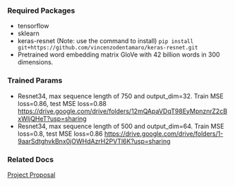 ### Required Packages
* tensorflow
* sklearn
* keras-resnet (Note: use the command to install)
`pip install git+https://github.com/vincenzodentamaro/keras-resnet.git`
* Pretrained word embedding matrix GloVe with 42 billion words in 300 dimensions.

### Trained Params
* Resnet34, max sequence length of 750 and output_dim=32. Train MSE loss=0.86, test MSE loss=0.88
https://drive.google.com/drive/folders/12mQApaVDqT98EyMpnznrZ2cBxWIjQHeT?usp=sharing
* Resnet34, max sequence length of 500 and output_dim=64. Train MSE loss=0.8, test MSE loss=0.86
https://drive.google.com/drive/folders/1-9aarSdtghvkBnx0jOWHdAzrH2PVTl6K?usp=sharing

### Related Docs
[Project Proposal](https://docs.google.com/document/d/10vavNdC7yXjfwce8LN01kF1wSG4yts0dIxqrc_5muiA/edit#heading=h.w6aqeztfp8bg)